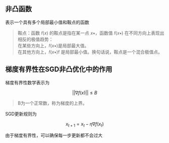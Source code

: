 ## 非凸函数

表示一个具有多个局部最小值和鞍点的函数

> 鞍点：函数 𝑓(𝑥) 的鞍点是指在某一点 𝑥∗，函数值 𝑓(𝑥∗) 在不同方向上表现出相反的极值趋势：<br>
> 在某些方向上，𝑓(𝑥∗)是局部最大值。<br>
> 在其他方向上，𝑓(𝑥∗)f 是局部最小值。换句话说，鞍点是一个混合极值点。

## 梯度有界性在SGD非凸优化中的作用

梯度有界性数学表示为

$$||\nabla f(x)|| \leq B$$

> B为一个正常数，称为梯度的上界。

SGD更新规则为

$$x_{t+1}=x_t-\eta \nabla f(x_t)$$

由于梯度有界性，可以确保每一步更新都不会过大